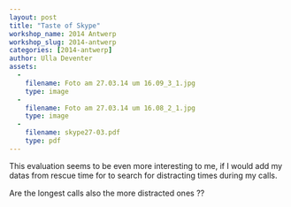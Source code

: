 ```yaml
---
layout: post
title: "Taste of Skype"
workshop_name: 2014 Antwerp
workshop_slug: 2014-antwerp
categories: [2014-antwerp]
author: Ulla Deventer
assets:
  -
    filename: Foto am 27.03.14 um 16.09_3_1.jpg
    type: image
  -
    filename: Foto am 27.03.14 um 16.08_2_1.jpg
    type: image
  -
    filename: skype27-03.pdf
    type: pdf
---
```

This evaluation seems to be even more interesting to me, if I would add my datas from rescue time for to search for distracting times during my calls. 

Are the longest calls also the more distracted ones  ??
